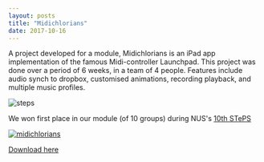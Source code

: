 ```yaml
---
layout: posts
title: "Midichlorians"
date: 2017-10-16
---
```


A project developed for a module, Midichlorians is an iPad app implementation of the famous Midi-controller Launchpad. This project was done over a period of 6 weeks, in a team of 4 people. Features include audio synch to dropbox, customised animations, recording playback, and multiple music profiles.

![steps](../../../img/midi.jpg)

We won first place in our module (of 10 groups) during NUS's
[10th STePS](http://isteps.comp.nus.edu.sg/event/10th-steps/modules)

[![midichlorians](https://img.youtube.com/vi/_LfiVj5-uJ4/0.jpg)](https://www.youtube.com/watch?v=_LfiVj5-uJ4)

[Download here](https://itunes.apple.com/ca/app/midichlorians/id1229585861?mt=8)
